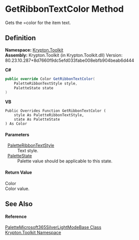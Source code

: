 # GetRibbonTextColor Method


Gets the =color for the item text.



## Definition
**Namespace:** <a href="79d2eac2-21f4-54ff-7552-b20c33c30600.md">Krypton.Toolkit</a>  
**Assembly:** Krypton.Toolkit (in Krypton.Toolkit.dll) Version: 80.23.10.287+8d7660f9dc5efd033fabe008ebfb904beab6d444

**C#**
``` C#
public override Color GetRibbonTextColor(
	PaletteRibbonTextStyle style,
	PaletteState state
)
```
**VB**
``` VB
Public Overrides Function GetRibbonTextColor ( 
	style As PaletteRibbonTextStyle,
	state As PaletteState
) As Color
```



#### Parameters
<dl><dt>  <a href="20718c7f-ba53-61b4-4c14-e6f8410f750c.md">PaletteRibbonTextStyle</a></dt><dd>Text style.</dd><dt>  <a href="93e626cd-00cf-240e-06c6-ab4d47e982ba.md">PaletteState</a></dt><dd>Palette value should be applicable to this state.</dd></dl>

#### Return Value
Color  
Color value.

## See Also


#### Reference
<a href="6563c20a-07d3-26b6-6f9b-fb0b55d59957.md">PaletteMicrosoft365SilverLightModeBase Class</a>  
<a href="79d2eac2-21f4-54ff-7552-b20c33c30600.md">Krypton.Toolkit Namespace</a>  
